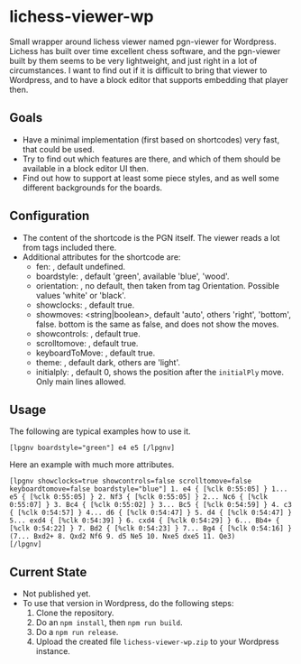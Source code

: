 # lichess-viewer-wp

Small wrapper around lichess viewer named pgn-viewer for Wordpress. Lichess has built over time excellent chess software, and the pgn-viewer built by them seems to be very lightweight, and just right in a lot of circumstances. I want to find out if it is difficult to bring that viewer to Wordpress, and to have a block editor that supports embedding that player then.

## Goals

* Have a minimal implementation (first based on shortcodes) very fast, that could be used.
* Try to find out which features are there, and which of them should be available in a block editor UI then.
* Find out how to support at least some piece styles, and as well some different backgrounds for the  boards.

## Configuration

* The content of the shortcode is the PGN itself. The viewer reads a lot from tags included there.
* Additional attributes for the shortcode are:
  * fen: <string>, default undefined.
  * boardstyle: <string>, default 'green', available 'blue', 'wood'.
  * orientation: <string>, no default, then taken from tag Orientation. Possible values 'white' or 'black'.
  * showclocks: <boolean>, default true.
  * showmoves: <string|boolean>, default 'auto', others 'right', 'bottom', false. bottom is the same as false, and does not show the moves.
  * showcontrols: <boolean>, default true.
  * scrolltomove: <boolean>, default true.
  * keyboardToMove: <boolean>, default true.
  * theme: <string>, default dark, others are 'light'.
  * initialply: <number>, default 0, shows the position after the `initialPly` move. Only main lines allowed.

## Usage

The following are typical examples how to use it.

```text
[lpgnv boardstyle="green"] e4 e5 [/lpgnv]
```

Here an example with much more attributes.

```text
[lpgnv showclocks=true showcontrols=false scrolltomove=false keyboardtomove=false boardstyle="blue"] 1. e4 { [%clk 0:55:05] } 1... e5 { [%clk 0:55:05] } 2. Nf3 { [%clk 0:55:05] } 2... Nc6 { [%clk 0:55:07] } 3. Bc4 { [%clk 0:55:02] } 3... Bc5 { [%clk 0:54:59] } 4. c3 { [%clk 0:54:57] } 4... d6 { [%clk 0:54:47] } 5. d4 { [%clk 0:54:47] } 5... exd4 { [%clk 0:54:39] } 6. cxd4 { [%clk 0:54:29] } 6... Bb4+ { [%clk 0:54:22] } 7. Bd2 { [%clk 0:54:23] } 7... Bg4 { [%clk 0:54:16] } (7... Bxd2+ 8. Qxd2 Nf6 9. d5 Ne5 10. Nxe5 dxe5 11. Qe3)
[/lpgnv]
```


## Current State

* Not published yet.
* To use that version in Wordpress, do the following steps:
  1. Clone the repository.
  2. Do an `npm install`, then `npm run build`.
  3. Do a `npm run release`.
  4. Upload the created file `lichess-viewer-wp.zip` to your Wordpress instance.
